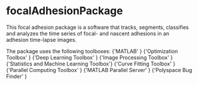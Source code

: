 # focalAdhesionPackage
This focal adhesion package is a software that tracks, segments, classifies and analyzes the time series of focal- and nascent adhesions in an adhesion time-lapse images.

The package uses the following toolboxes:
    {'MATLAB'                                 }
    {'Optimization Toolbox'                   }
    {'Deep Learning Toolbox'                  }
    {'Image Processing Toolbox'               }
    {'Statistics and Machine Learning Toolbox'}
    {'Curve Fitting Toolbox'                  }
    {'Parallel Computing Toolbox'             }
    {'MATLAB Parallel Server'                 }
    {'Polyspace Bug Finder'                   }
